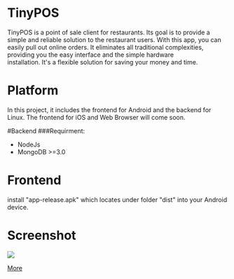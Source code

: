 # TinyPOS
TinyPOS is a point of sale client for restaurants. Its goal is to provide a simple and reliable
solution to the restaurant users. With this app, you can easily pull out online orders. It eliminates
all traditional complexities, providing you the easy interface and the simple hardware
installation. It's a flexible solution for saving your money and time.


# Platform
In this project, it includes the frontend for Android and the backend for Linux. The frontend for iOS and Web Browser will come soon.


#Backend
###Requirment:
* NodeJs
* MongoDB >=3.0

# Frontend
install "app-release.apk" which locates under folder "dist" into your Android device.

# Screenshot

![](https://raw.githubusercontent.com/michaelhuang8192/TinyPOS/master/screenshot_600/device-2016-12-21-132759.png)

[More](screenshot_600)
 
